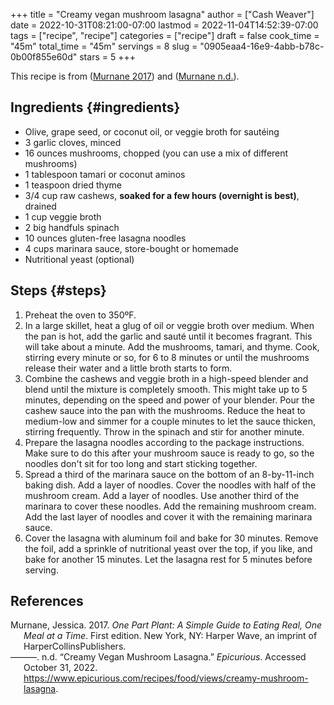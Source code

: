 +++
title = "Creamy vegan mushroom lasagna"
author = ["Cash Weaver"]
date = 2022-10-31T08:21:00-07:00
lastmod = 2022-11-04T14:52:39-07:00
tags = ["recipe", "recipe"]
categories = ["recipe"]
draft = false
cook_time = "45m"
total_time = "45m"
servings = 8
slug = "0905eaa4-16e9-4abb-b78c-0b00f855e60d"
stars = 5
+++

This recipe is from (<a href="#citeproc_bib_item_1">Murnane 2017</a>) and (<a href="#citeproc_bib_item_2">Murnane n.d.</a>).


## Ingredients {#ingredients}

<div class="ingredients">

-   Olive, grape seed, or coconut oil, or veggie broth for sautéing
-   3 garlic cloves, minced
-   16 ounces mushrooms, chopped (you can use a mix of different mushrooms)
-   1 tablespoon tamari or coconut aminos
-   1 teaspoon dried thyme
-   3/4 cup raw cashews, **soaked for a few hours (overnight is best)**, drained
-   1 cup veggie broth
-   2 big handfuls spinach
-   10 ounces gluten-free lasagna noodles
-   4 cups marinara sauce, store-bought or homemade
-   Nutritional yeast (optional)

</div>


## Steps {#steps}

1.  Preheat the oven to 350ºF.
2.  In a large skillet, heat a glug of oil or veggie broth over medium. When the pan is hot, add the garlic and sauté until it becomes fragrant. This will take about a minute. Add the mushrooms, tamari, and thyme. Cook, stirring every minute or so, for 6 to 8 minutes or until the mushrooms release their water and a little broth starts to form.
3.  Combine the cashews and veggie broth in a high-speed blender and blend until the mixture is completely smooth. This might take up to 5 minutes, depending on the speed and power of your blender. Pour the cashew sauce into the pan with the mushrooms. Reduce the heat to medium-low and simmer for a couple minutes to let the sauce thicken, stirring frequently. Throw in the spinach and stir for another minute.
4.  Prepare the lasagna noodles according to the package instructions. Make sure to do this after your mushroom sauce is ready to go, so the noodles don't sit for too long and start sticking together.
5.  Spread a third of the marinara sauce on the bottom of an 8-by-11-inch baking dish. Add a layer of noodles. Cover the noodles with half of the mushroom cream. Add a layer of noodles. Use another third of the marinara to cover these noodles. Add the remaining mushroom cream. Add the last layer of noodles and cover it with the remaining marinara sauce.
6.  Cover the lasagna with aluminum foil and bake for 30 minutes. Remove the foil, add a sprinkle of nutritional yeast over the top, if you like, and bake for another 15 minutes. Let the lasagna rest for 5 minutes before serving.

## References

<style>.csl-entry{text-indent: -1.5em; margin-left: 1.5em;}</style><div class="csl-bib-body">
  <div class="csl-entry"><a id="citeproc_bib_item_1"></a>Murnane, Jessica. 2017. <i>One Part Plant: A Simple Guide to Eating Real, One Meal at a Time</i>. First edition. New York, NY: Harper Wave, an imprint of HarperCollinsPublishers.</div>
  <div class="csl-entry"><a id="citeproc_bib_item_2"></a>———. n.d. “Creamy Vegan Mushroom Lasagna.” <i>Epicurious</i>. Accessed October 31, 2022. <a href="https://www.epicurious.com/recipes/food/views/creamy-mushroom-lasagna">https://www.epicurious.com/recipes/food/views/creamy-mushroom-lasagna</a>.</div>
</div>
